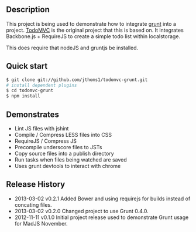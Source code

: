 ## Description

This project is being used to demonstrate how to integrate [grunt][] into
a project. [TodoMVC][] is the original
project that this is based on.  It integrates Backbone.js + RequireJS to 
create a simple todo list within localstorage.

This does require that nodeJS and gruntjs be installed.

## Quick start

```sh
$ git clone git://github.com/jthoms1/todomvc-grunt.git
# install dependent plugins
$ cd todomvc-grunt
$ npm install
```

## Demonstrates

* Lint JS files with jshint
* Compile / Compress LESS files into CSS
* RequireJS / Compress JS
* Precompile underscore files to JSTs
* Copy source files into a publish directory
* Run tasks when files being watched are saved
* Uses grunt devtools to interact with chrome

## Release History

* 2013-03-02    v0.2.1   Added Bower and using requirejs for builds instead of concating files.
* 2013-03-02    v0.2.0   Changed project to use Grunt 0.4.0.
* 2012-11-11    v0.1.0   Initial project release used to demonstrate Grunt usage for MadJS November.

[todoMVC]: http://addyosmani.github.com/todomvc
[grunt]: https://github.com/gruntjs/grunt